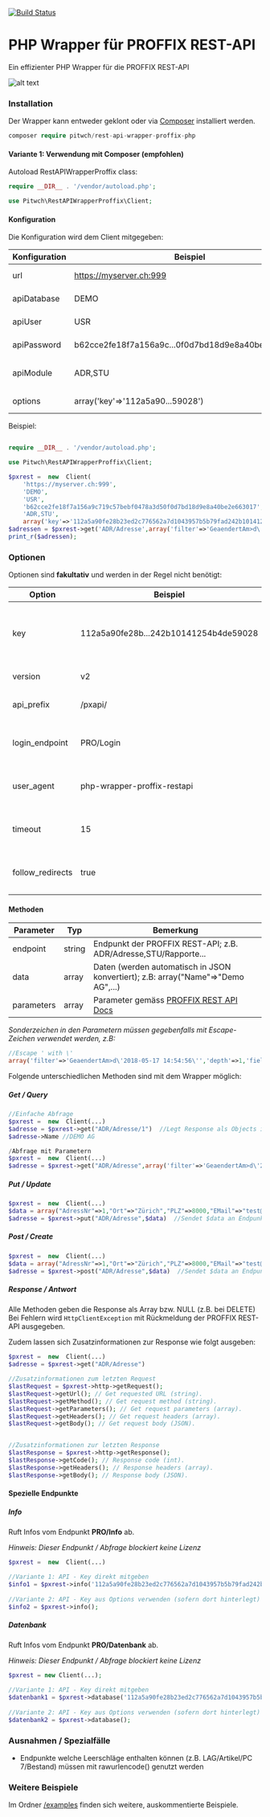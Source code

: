 [![Build Status](https://travis-ci.org/pitwch/php-wrapper-proffix-restapi.svg?branch=master)](https://travis-ci.org/pitwch/php-wrapper-proffix-restapi)

# PHP Wrapper für PROFFIX REST-API

Ein effizienter PHP Wrapper für die PROFFIX REST-API

![alt text](https://raw.githubusercontent.com/pitwch/php-wrapper-proffix-restapi/master/php-wrapper-proffix-rest.jpg "PHP Wrapper PROFFIX REST API")

### Installation
Der Wrapper kann entweder geklont oder via [Composer](https://getcomposer.org) installiert werden.

```php
composer require pitwch/rest-api-wrapper-proffix-php
```


#### Variante 1: Verwendung mit Composer (empfohlen)


Autoload RestAPIWrapperProffix class:

```php
require __DIR__ . '/vendor/autoload.php';

use Pitwch\RestAPIWrapperProffix\Client;

```


#### Konfiguration

Die Konfiguration wird dem Client mitgegeben:

| Konfiguration    | Beispiel                                                                         | Bemerkung                                        |
|------------------|----------------------------------------------------------------------------------|--------------------------------------------------|
| url              | https://myserver.ch:999                                                          | URL der REST-API **ohne pxapi/v2/**              |
| apiDatabase      | DEMO                                                                             | Name der Datenbank                               |
| apiUser          | USR                                                                              | Names des Benutzers                              |
| apiPassword      | b62cce2fe18f7a156a9c...0f0d7bd18d9e8a40be2e663017                                | SHA256-Hash des Benutzerpasswortes               |
| apiModule        | ADR,STU                                                                          | Benötigte Module (mit Komma getrennt)            |
| options          | array('key'=>'112a5a90...59028')                                                 | Optionen (Details unter Optionen)             |


Beispiel:
```php

require __DIR__ . '/vendor/autoload.php';

use Pitwch\RestAPIWrapperProffix\Client;

$pxrest =  new  Client(
    'https://myserver.ch:999',
    'DEMO',
    'USR',
    'b62cce2fe18f7a156a9c719c57bebf0478a3d50f0d7bd18d9e8a40be2e663017',
    'ADR,STU',
    array('key'=>'112a5a90fe28b23ed2c776562a7d1043957b5b79fad242b10141254b4de59028','limit'=>2));
$adressen = $pxrest->get('ADR/Adresse',array('filter'=>'GeaendertAm>d\'2018-05-17 14:54:56\'','depth'=>1,'fields'=>'AdressNr,Name,GeaendertAm'));;
print_r($adressen);
```
### Optionen

Optionen sind **fakultativ** und werden in der Regel nicht benötigt:

| Option           | Beispiel                                                         | Bemerkung                                                      |
|------------------|------------------------------------------------------------------|----------------------------------------------------------------|
| key              | 112a5a90fe28b...242b10141254b4de59028 | API-Key als SHA256 - Hash (kann auch direkt mitgegeben werden) |
| version          | v2                                                               | API-Version; Standard = v2                                     |
| api_prefix       | /pxapi/                                                          | Prefix für die API; Standard = /pxapi/                         |
| login_endpoint   | PRO/Login                                                        | Endpunkt für Login; Standard = PRO/Login                       |
| user_agent       | php-wrapper-proffix-restapi                                      | User Agent; Standard = php-wrapper-proffix-restapi             |
| timeout          | 15                                                               | Timeout für Curl in Sekunden; Standard = 15                    |
| follow_redirects | true                                                             | Weiterleitungen der API folgen; Standard = false               |

#### Methoden


| Parameter  | Typ    | Bemerkung                                                                                                |
|------------|--------|----------------------------------------------------------------------------------------------------------|
| endpoint   | string | Endpunkt der PROFFIX REST-API; z.B. ADR/Adresse,STU/Rapporte...                                          |
| data       | array  | Daten (werden automatisch in JSON konvertiert); z.B: array("Name"=>"Demo AG",...)                        |
| parameters | array  | Parameter gemäss [PROFFIX REST API Docs](http://www.proffix.net/Portals/0/content/REST%20API/index.html) |


*Sonderzeichen in den Parametern müssen gegebenfalls mit Escape-Zeichen verwendet werden, z.B:*

```php
//Escape ' with \'
array('filter'=>'GeaendertAm>d\'2018-05-17 14:54:56\'','depth'=>1,'fields'=>'AdressNr,Name,GeaendertAm')
```


Folgende unterschiedlichen Methoden sind mit dem Wrapper möglich:



##### Get / Query

```php
//Einfache Abfrage
$pxrest =  new  Client(...)
$adresse = $pxrest->get("ADR/Adresse/1")  //Legt Response als Objects in $adresse ab
$adresse->Name //DEMO AG

/Abfrage mit Parametern
$pxrest =  new  Client(...)
$adresse = $pxrest->get("ADR/Adresse",array('filter'=>'GeaendertAm>d\'2018-05-17 14:54:56\'','depth'=>1,'fields'=>'AdressNr,Name,GeaendertAm','limit'=>5))

```


##### Put / Update

```php
$pxrest =  new  Client(...)
$data = array("AdressNr"=>1,"Ort"=>"Zürich","PLZ"=>8000,"EMail"=>"test@test.com");
$adresse = $pxrest->put("ADR/Adresse",$data)  //Sendet $data an Endpunkt ADR/Adresse
```

##### Post / Create

```php
$pxrest =  new  Client(...)
$data = array("AdressNr"=>1,"Ort"=>"Zürich","PLZ"=>8000,"EMail"=>"test@test.com");
$adresse = $pxrest->post("ADR/Adresse",$data)  //Sendet $data an Endpunkt ADR/Adresse
```


##### Response / Antwort

Alle Methoden geben die Response als Array bzw. NULL (z.B. bei DELETE)
Bei Fehlern wird `HttpClientException` mit Rückmeldung der PROFFIX REST-API ausgegeben.

Zudem lassen sich Zusatzinformationen zur Response wie folgt ausgeben:

```php
$pxrest =  new  Client(...)
$adresse = $pxrest->get("ADR/Adresse")

//Zusatzinformationen zum letzten Request
$lastRequest = $pxrest->http->getRequest();
$lastRequest->getUrl(); // Get requested URL (string).
$lastRequest->getMethod(); // Get request method (string).
$lastRequest->getParameters(); // Get request parameters (array).
$lastRequest->getHeaders(); // Get request headers (array).
$lastRequest->getBody(); // Get request body (JSON).


//Zusatzinformationen zur letzten Response
$lastResponse = $pxrest->http->getResponse();
$lastResponse->getCode(); // Response code (int).
$lastResponse->getHeaders(); // Response headers (array).
$lastResponse->getBody(); // Response body (JSON).
```


#### Spezielle Endpunkte


##### Info

Ruft Infos vom Endpunkt **PRO/Info** ab.

*Hinweis: Dieser Endpunkt / Abfrage blockiert keine Lizenz*

```php
$pxrest =  new  Client(...)

//Variante 1: API - Key direkt mitgeben
$info1 = $pxrest->info('112a5a90fe28b23ed2c776562a7d1043957b5b79fad242b10141254b4de59028');
  
//Variante 2: API - Key aus Options verwenden (sofern dort hinterlegt)
$info2 = $pxrest->info();
```

##### Datenbank

Ruft Infos vom Endpunkt **PRO/Datenbank** ab.

*Hinweis: Dieser Endpunkt / Abfrage blockiert keine Lizenz*

```php
$pxrest = new Client(...);

//Variante 1: API - Key direkt mitgeben
$datenbank1 = $pxrest->database('112a5a90fe28b23ed2c776562a7d1043957b5b79fad242b10141254b4de59028');
  
//Variante 2: API - Key aus Options verwenden (sofern dort hinterlegt)
$datenbank2 = $pxrest->database();
  ```
### Ausnahmen / Spezialfälle

* Endpunkte welche Leerschläge enthalten können (z.B. LAG/Artikel/PC 7/Bestand) müssen mit rawurlencode() genutzt werden

### Weitere Beispiele

Im Ordner [/examples](https://github.com/pitwch/php-wrapper-proffix-restapi/tree/master/examples) finden sich weitere,
auskommentierte Beispiele.
